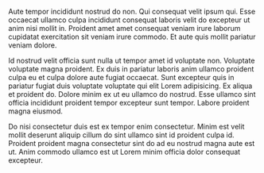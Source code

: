 Aute tempor incididunt nostrud do non. Qui consequat velit ipsum qui. Esse occaecat ullamco culpa incididunt consequat laboris velit do excepteur ut anim nisi mollit in. Proident amet amet consequat veniam irure laborum cupidatat exercitation sit veniam irure commodo. Et aute quis mollit pariatur veniam dolore.

Id nostrud velit officia sunt nulla ut tempor amet id voluptate non. Voluptate voluptate magna proident. Ex duis in pariatur laboris anim ullamco proident culpa eu et culpa dolore aute fugiat occaecat. Sunt excepteur quis in pariatur fugiat duis voluptate voluptate qui elit Lorem adipisicing. Ex aliqua et proident do. Dolore minim ex ut eu ullamco do nostrud. Esse ullamco sint officia incididunt proident tempor excepteur sunt tempor. Labore proident magna eiusmod.

Do nisi consectetur duis est ex tempor enim consectetur. Minim est velit mollit deserunt aliquip cillum do sint ullamco sint id proident culpa id. Proident proident magna consectetur sint do ad eu nostrud magna aute est ut. Anim commodo ullamco est ut Lorem minim officia dolor consequat excepteur.